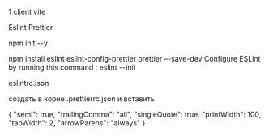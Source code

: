 1 client
vite 


Eslint  Prettier

npm init --y

npm install eslint eslint-config-prettier prettier –-save-dev
Configure ESLint by running this command :
eslint --init

eslintrc.json

создать в корне .prettierrc.json и вставить

{
  "semi": true,
  "trailingComma": "all",
  "singleQuote": true,
  "printWidth": 100,
  "tabWidth": 2,
  "arrowParens": "always"
}
